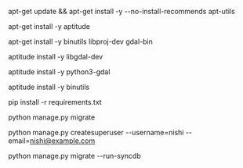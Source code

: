 apt-get update && apt-get install -y --no-install-recommends apt-utils

apt-get install -y aptitude

apt-get install -y binutils libproj-dev gdal-bin

aptitude install -y libgdal-dev

aptitude install -y python3-gdal

aptitude install -y binutils

pip install -r requirements.txt

python manage.py migrate

python manage.py createsuperuser --username=nishi --email=nishi@example.com

python manage.py migrate --run-syncdb

